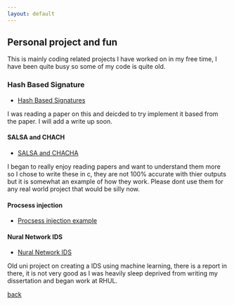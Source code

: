 ```yaml
---
layout: default
---
```


## Personal project and fun 


This is mainly coding related projects I have worked on in my free time, I have been quite busy so some of my code is quite old.  

### Hash Based Signature
- [Hash Based Signatures](https://github.com/HBLocker/Hash-Based-Signatures)

I was reading a paper on this and deicded to try implement it based from the paper. I will add a write up soon. 


#### SALSA and CHACH 
- [SALSA and CHACHA](https://github.com/HBLocker/Salsa-ChaCha)


I began to really enjoy reading papers and want to understand them more so I chose to write these in c, they are not 100% accurate with thier outputs but it is somewhat an example of how they work. Please dont use them for any real world project that would be silly now. 



#### Procsess injection
-  [Procsess injection example](https://github.com/HBLocker/procsss-Injection/blob/master/README.md)


#### Nural Network IDS

 - [Nural Network IDS](https://github.com/HBLocker/NuralNetwork-Network-traffic)
 
 Old uni project on creating a IDS using machine learning, there is a report in there, it is not very good as I was heavily sleep deprived from writing my dissertation and began work at RHUL. 


[back](./)



